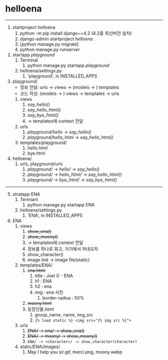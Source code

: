 # helloena
***
1. startproject helloena
   1. python -m pip install django~=4.2 (4.2중 최신버전 설치)
   2. django-admin startproject _helloena_ .
   3. [python manage.py migrate]
   4. python manage.py runserver
2. startapp _playground_ 
   1. Terminal
      1. python manage.py startapp _playground_
   2. helloena/settings.py
      1. 'playground', in INSTALLED_APPS
3. playground/
   - 정보 전달: urls -> views -> (models -> ) templates
   - 코드 작성: (models -> ) views -> templates -> urls
   1. views
      1. _say_hello()_
      2. _say_hello_html()_
      3. _say_bye_html()_
      4. -> templates에 context 전달
   2. urls
      1. _playground/hello_ -> _say_hello()_
      2. _playground/hello_html_ -> _say_hello_html()_
   3. templates/playground/
      1. hello.html
      2. bye.html
4. helloena/
   1. urls, playground/urls
      1. _playground/_ -> _hello/_ -> _say_hello()_
      2. _playground/_ -> _hello_html/_ -> _say_hello_html()_
      3. _playground/_ -> _bye_html/_ -> _say_bye_html()_
***
5. stratapp ENA
   1. Termianl
      1. python manage.py startapp ENA
   2. helloena/settings.py
      1. 'ENA', in INSTALLED_APPS
6. ENA
   1. views
      1. ~~show_ena()~~
      2. ~~show_moony()~~
      3. -> templates에 context 전달
      4. 정보를 하나로 묶고, 거기에서 꺼내오자
      5. show_character()
      6. image link -> image file(static)
   2. templates/ENA/
      1. ~~ena.html~~
         1. title : Joel G - ENA
         2. h1 : ENA
         3. h2 : ena
         4. img : ena 사진
            1. border-radius : 50%
      2. ~~moony.html~~
      3. 등장인물.html
         1. group_name, name, img_src
         2. `{% load static %} <img src="{% img src %}">`
   3. urls
      1. ~~ENA/ -> ena/ -> show_ena()~~
      2. ~~ENA/ -> moony/ -> show_moony()~~
      3. `ENA/ -> <character>/ -> show_character(character)`
   4. static/ENA/images/
      1. May I help you sir.gif, merci.png, moony.webp
